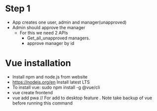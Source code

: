 # Step 1
- App creates one user, admin and manager(unapproved)
- Admin should approve the manager
  - For this we need 2 APIs
    - Get_all_unapproved managers.
    - approve manager by id

# Vue installation
- Install npm and node.js from website
- https://nodejs.org/en Install latest LTS
- To install vue:
  sudo npm install -g @vue/cli
- vue create frontend
- vue add pwa // For add to desktop feature . Note take backup of vue before running this command
